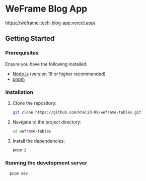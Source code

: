 # WeFrame Blog App

https://weframe-tech-blog-app.vercel.app/

## Getting Started

### Prerequisites

Ensure you have the following installed:

- [Node.js](https://nodejs.org/) (version 18 or higher recommended)
- [pnpm](https://pnpm.io/)

### Installation

1. Clone the repository:

   ```bash
   git clone https://github.com/khalid-09/weframe-tables.git

   ```

2. Navigate to the project directory:

   ```bash
   cd weframe-tables

   ```

3. Install the dependencies:

   ```bash
   pnpm i
   ```

### Running the development server

```bash
  pnpm dev
```
